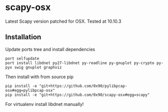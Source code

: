 # scapy-osx

Latest Scapy version patched for OSX. Tested at 10.10.3

## Installation

Update ports tree and install dependencies
```
port selfupdate
port install libdnet py27-libdnet py-readline py-gnuplot py-crypto py-pyx swig gnuplot graphviz
```

Then install with from source pip
```
pip install -e "git+https://github.com/0x90/pylibpcap-osx#egg=pylibpcap-osx"
pip install -e "git+https://github.com/0x90/scapy-osx#egg=scapy"
```
For virtualenv install libdnet manually! 
